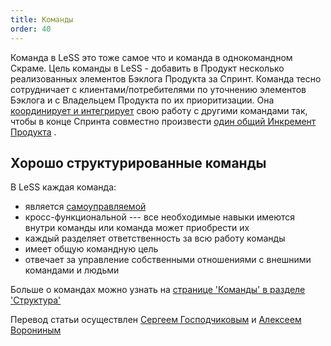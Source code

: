 ```yaml
---
title: Команды
order: 40
---
```


Команда в LeSS это тоже самое что и команда в однокомандном Скраме. Цель команды в LeSS - добавить в Продукт несколько реализованных элементов Бэклога Продукта за Спринт. Команда тесно сотрудничает с клиентами/потребителями по уточнению элементов Бэклога и с Владельцем Продукта по их приоритизации. Она [координирует и интегрирует](coordination-and-integration.html) свою работу с другими командами так, чтобы в конце Спринта совместно произвести [один общий Инкремент Продукта](../principles/whole-product-focus.html) .

## Хорошо структурированные команды

В LeSS каждая команда:

* является [самоуправляемой](../management/self_managing_teams.html)
* кросс-функциональной --- все необходимые навыки имеются внутри команды или команда может приобрести их
* каждый разделяет ответственность за всю работу команды
* имеет общую командную цель
* отвечает за управление собственными отношениями с внешними командами и людьми

Больше о командах можно узнать на [странице 'Команды' в разделе 'Структура'](../structure/teams.html)

Перевод статьи осуществлен [Сергеем Господчиковым](https://less.works/ru/profiles/sergey-gospodchikov) и [Алексеем Ворониным](https://facebook.com/agileinjection)
